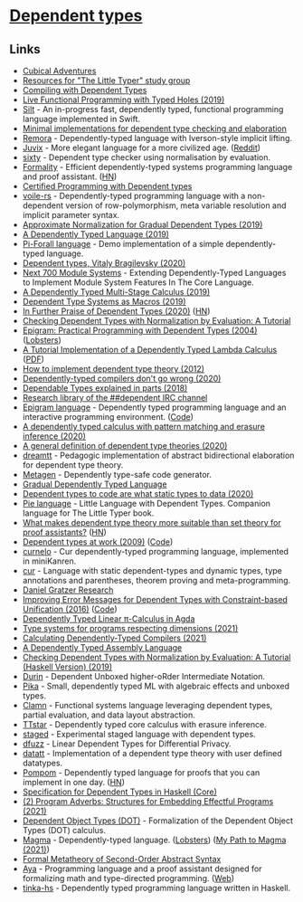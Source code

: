 # [Dependent types](https://wiki.haskell.org/Dependent_type)

## Links

- [Cubical Adventures](https://www.youtube.com/watch?v=W5-ulP_JzNc)
- [Resources for "The Little Typer" study group](https://github.com/paulcadman/the-little-typer)
- [Compiling with Dependent Types](https://www.williamjbowman.com/resources/wjb-defense.pdf)
- [Live Functional Programming with Typed Holes (2019)](https://www.youtube.com/watch?v=q58NFuUr0GU)
- [Silt](https://github.com/silt-lang/silt) - An in-progress fast, dependently typed, functional programming language implemented in Swift.
- [Minimal implementations for dependent type checking and elaboration](https://github.com/AndrasKovacs/elaboration-zoo)
- [Remora](https://github.com/jrslepak/Remora) - Dependently-typed language with Iverson-style implicit lifting.
- [Juvix](https://github.com/cryptiumlabs/juvix) - More elegant language for a more civilized age. ([Reddit](https://www.reddit.com/r/haskell/comments/czierr/juvix_dependentlinearlytyped_core_language_with/))
- [sixty](https://github.com/ollef/sixty) - Dependent type checker using normalisation by evaluation.
- [Formality](https://github.com/moonad/Formality) - Efficient dependently-typed systems programming language and proof assistant. ([HN](https://news.ycombinator.com/item?id=18230148))
- [Certified Programming with Dependent types](http://adam.chlipala.net/cpdt/)
- [voile-rs](https://github.com/owo-lang/voile-rs) - Dependently-typed programming language with a non-dependent version of row-polymorphism, meta variable resolution and implicit parameter syntax.
- [Approximate Normalization for Gradual Dependent Types (2019)](https://www.youtube.com/watch?v=e4FeQCabuOQ)
- [A Dependently Typed Language (2019)](https://www.cs.cornell.edu/courses/cs6120/2019fa/blog/dependently-typed-language/)
- [Pi-Forall language](https://github.com/sweirich/pi-forall) - Demo implementation of a simple dependently-typed language.
- [Dependent types, Vitaly Bragilevsky (2020)](https://www.youtube.com/watch?v=ohG-PRwOorA)
- [Next 700 Module Systems](https://github.com/alhassy/next-700-module-systems) - Extending Dependently-Typed Languages to Implement Module System Features In The Core Language.
- [A Dependently Typed Multi-Stage Calculus (2019)](https://arxiv.org/pdf/1908.02035.pdf)
- [Dependent Type Systems as Macros (2019)](https://www.williamjbowman.com/resources/wjb2019-depmacros.pdf)
- [In Further Praise of Dependent Types (2020)](https://golem.ph.utexas.edu/category/2020/05/in_further_praise_of_dependent.html) ([HN](https://news.ycombinator.com/item?id=23139972))
- [Checking Dependent Types with Normalization by Evaluation: A Tutorial](http://davidchristiansen.dk/tutorials/nbe/)
- [Epigram: Practical Programming with Dependent Types (2004)](http://cs.ru.nl/F.Wiedijk/courses/tt-2010/tvftl/epigram-notes.pdf) ([Lobsters](https://lobste.rs/s/v0cfko/epigram_practical_programming_with))
- [A Tutorial Implementation of a Dependently Typed Lambda Calculus](https://www.andres-loeh.de/LambdaPi/) ([PDF](https://www.andres-loeh.de/LambdaPi/LambdaPi.pdf))
- [How to implement dependent type theory (2012)](http://math.andrej.com/2012/11/08/how-to-implement-dependent-type-theory-i/)
- [Dependently-typed compilers don't go wrong (2020)](http://www.cs.nott.ac.uk/~pszgmh/bib.html#well-typed)
- [Dependable Types explained in parts (2018)](http://www.tomharding.me/2018/01/09/dependable-types/)
- [Research library of the ##dependent IRC channel](https://github.com/dpndnt/library)
- [Epigram language](http://www.e-pig.org/) - Dependently typed programming language and an interactive programming environment. ([Code](https://github.com/mietek/epigram2))
- [A dependently typed calculus with pattern matching and erasure inference (2020)](https://dl.acm.org/doi/10.1145/3408973)
- [A general definition of dependent type theories (2020)](http://math.andrej.com/2020/09/14/a-general-definition-of-dependent-type-theories/)
- [dreamtt](https://github.com/jonsterling/dreamtt) - Pedagogic implementation of abstract bidirectional elaboration for dependent type theory.
- [Metagen](https://github.com/thautwarm/Metagen) - Dependently type-safe code generator.
- [Gradual Dependently Typed Language](https://github.com/JoeyEremondi/GDTL-artifact)
- [Dependent types to code are what static types to data (2020)](https://www.poberezkin.com/posts/2020-09-04-dependent-types-to-code-are-what-static-types-to-data.html)
- [Pie language](https://github.com/the-little-typer/pie) - Little Language with Dependent Types. Companion language for The Little Typer book.
- [What makes dependent type theory more suitable than set theory for proof assistants?](https://mathoverflow.net/questions/376839/what-makes-dependent-type-theory-more-suitable-than-set-theory-for-proof-assista) ([HN](https://news.ycombinator.com/item?id=25167468))
- [Dependent types at work (2009)](https://citeseerx.ist.psu.edu/viewdoc/summary?doi=10.1.1.386.2624) ([Code](https://github.com/conal/DependentTypesAtWork-exercises))
- [curnelo](https://github.com/webyrd/curnelo) - Cur dependently-typed programming language, implemented in miniKanren.
- [cur](https://github.com/wilbowma/cur) - Language with static dependent-types and dynamic types, type annotations and parentheses, theorem proving and meta-programming.
- [Daniel Gratzer Research](https://jozefg.github.io/)
- [Improving Error Messages for Dependent Types with Constraint-based Unification (2016)](http://dspace.library.uu.nl/handle/1874/337692) ([Code](https://github.com/JoeyEremondi/lambda-pi-constraint))
- [Dependently Typed Linear π-Calculus in Agda](https://github.com/5HT/DependentLinearPi)
- [Type systems for programs respecting dimensions (2021)](https://fredriknf.com/papers/dimensions2021.pdf)
- [Calculating Dependently-Typed Compilers (2021)](http://www.cs.nott.ac.uk/~pszgmh/well-typed.pdf)
- [A Dependently Typed Assembly Language](https://www.cs.cmu.edu/~rwh/papers/dtal/icfp01.pdf)
- [Checking Dependent Types with Normalization by Evaluation: A Tutorial (Haskell Version) (2019)](https://davidchristiansen.dk/tutorials/implementing-types-hs.pdf)
- [Durin](https://github.com/tolziplohu/durin) - Dependent Unboxed higher-oRder Intermediate Notation.
- [Pika](https://github.com/tolziplohu/pika) - Small, dependently typed ML with algebraic effects and unboxed types.
- [Clamn](https://github.com/eashanhatti/clamn) - Functional systems language leveraging dependent types, partial evaluation, and data layout abstraction.
- [TTstar](https://github.com/ziman/ttstar) - Dependently typed core calculus with erasure inference.
- [staged](https://github.com/AndrasKovacs/staged) - Experimental staged language with dependent types.
- [dfuzz](https://github.com/ejgallego/dfuzz) - Linear Dependent Types for Differential Privacy.
- [datatt](https://github.com/mmcqd/datatt) - Implementation of a dependent type theory with user defined datatypes.
- [Pompom](https://github.com/caotic123/PomPom-Language) - Dependently typed language for proofs that you can implement in one day. ([HN](https://news.ycombinator.com/item?id=28725803))
- [Specification for Dependent Types in Haskell (Core)](https://github.com/sweirich/corespec)
- [(2) Program Adverbs: Structures for Embedding Effectful Programs (2021)](https://lastland.github.io/media/papers/adverbs-preprint.pdf)
- [Dependent Object Types (DOT)](https://github.com/namin/dot) - Formalization of the Dependent Object Types (DOT) calculus.
- [Magma](https://github.com/blainehansen/magma) - Dependently-typed language. ([Lobsters](https://lobste.rs/s/upzwzj/magma_dependently_typed_language)) ([My Path to Magma (2021)](https://blainehansen.me/post/my-path-to-magma/))
- [Formal Metatheory of Second-Order Abstract Syntax](https://www.cl.cam.ac.uk/~ds709/agda-soas/)
- [Aya](https://github.com/aya-prover/aya-dev) - Programming language and a proof assistant designed for formalizing math and type-directed programming. ([Web](https://www.aya-prover.org/))
- [tinka-hs](https://github.com/atennapel/tinka-hs) - Dependently typed programming language written in Haskell.
